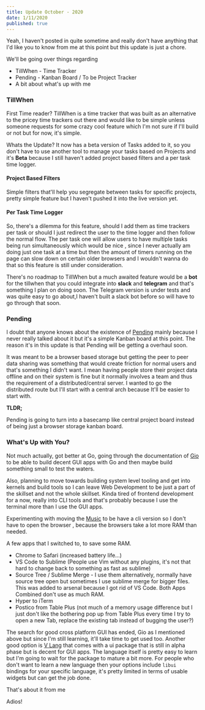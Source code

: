 ```yaml
---
title: Update October - 2020
date: 1/11/2020
published: true
---
```


Yeah, I haven't posted in quite sometime and really don't have anything that I'd
like you to know from me at this point but this update is just a chore.

We'll be going over things regarding

- TillWhen - Time Tracker
- Pending - Kanban Board / To be Project Tracker
- A bit about what's up with me

### TillWhen

First Time reader? TillWhen is a time tracker that was built as an alternative
to the pricey time trackers out there and would like to be simple unless someone
requests for some crazy cool feature which I'm not sure if I'll build or not but
for now, it's simple.

Whats the Update? It now has a beta version of Tasks added to it, so you don't
have to use another tool to manage your tasks based on Projects and it's
**Beta** because I still haven't added project based filters and a per task time
logger.

#### Project Based Filters

Simple filters that'll help you segregate between tasks for specific projects,
pretty simple feature but I haven't pushed it into the live version yet.

#### Per Task Time Logger

So, there's a dilemma for this feature, should I add them as time trackers per
task or should I just redirect the user to the time logger and then follow the
normal flow. The per task one will allow users to have multiple tasks being run
simultaneously which would be nice , since I never actually am doing just one
task at a time but then the amount of timers running on the page can slow down
on certain older browsers and I wouldn't wanna do that so this feature is still
under consideration.

There's no roadmap to TillWhen but a much awaited feature would be a **bot** for
the tillwhen that you could integrate into **slack** and **telegram** and that's
something I plan on doing soon. The Telegram version is under tests and was
quite easy to go about,I haven't built a slack bot before so will have to go
through that soon.

### Pending

I doubt that anyone knows about the existence of
[Pending](https://pending.reaper.im) mainly because I never really talked about
it but it's a simple Kanban board at this point. The reason it's in this update
is that Pending will be getting a overhaul soon.

It was meant to be a browser based storage but getting the peer to peer data
sharing was something that would create friction for normal users and that's
something I didn't want. I mean having people store their project data offline
and on their system is fine but it normally involves a team and thus the
requirement of a distributed/central server. I wanted to go the distributed
route but I'll start with a central arch because It'll be easier to start with.

**TLDR;**

Pending is going to turn into a basecamp like central project board instead of
being just a browser storage kanban board.

### What's Up with You?

Not much actually, got better at Go, going through the documentation of
[Gio](https://gioui.org/) to be able to build decent GUI apps with Go and then
maybe build something small to test the waters.

Also, planning to move towards building system level tooling and get into
kernels and build tools so I can leave Web Development to be just a part of the
skillset and not the whole skillset. Kinda tired of frontend development for a
now, really into CLI tools and that's probably because I use the terminal more
than I use the GUI apps.

Experimenting with moving the [Music](music.reaper.im) to be have a cli version
so I don't have to open the browser , because the browsers take a lot more RAM
than needed.

A few apps that I switched to, to save some RAM.

- Chrome to Safari (increased battery life...)
- VS Code to Sublime (People use Vim without any plugins, it's not that hard to
  change back to something as fast as sublime)
- Source Tree / Sublime Merge - I use them alternatively, normally have source
  tree open but sometimes I use sublime merge for bigger files. This was added
  to arsenal because I got rid of VS Code. Both Apps Combined don't use as much
  RAM.
- Hyper to iTerm
- Postico from Table Plus (not much of a memory usage difference but I just
  don't like the bothering pop up from Table Plus every time I try to open a new
  Tab, replace the existing tab instead of bugging the user?)

The search for good cross platform GUI has ended, Gio as I mentioned above but
since I'm still learning, it'll take time to get used too. Another good option
is [V Lang](https://vlang.io/) that comes with a ui package that is still in
alpha phase but is decent for GUI apps. The language itself is pretty easy to
learn but I'm going to wait for the package to mature a bit more. For people who
don't want to learn a new language then your options include `libui` bindings
for your specific language, it's pretty limited in terms of usable widgets but
can get the job done.

That's about it from me

Adios!
